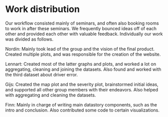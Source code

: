 # Work distribution
Our workflow consisted mainly of seminars, and often also booking rooms to work in after these seminars. We frequently bounced ideas off of each other and provided each other with valuable feedback. Individually our work was divided as follows.

Nordin: Mainly took lead of the group and the vision of the final product. Created multiple plots, and was responsible for the creation of the website.

Lennart: Created most of the latter graphs and plots, and worked a lot on aggregating, cleaning and joining the datasets. Also found and worked with the third dataset about driver error.

Gijs: Created the map plot and the severity plot, brainstormed initial ideas, and supported all other group members with their endeavors. Also helped with aggregating and cleaning the datasets.

Finn: Mainly in charge of writing main datastory components, such as the intro and conclusion. Also contributed some code to certain visualizations.
